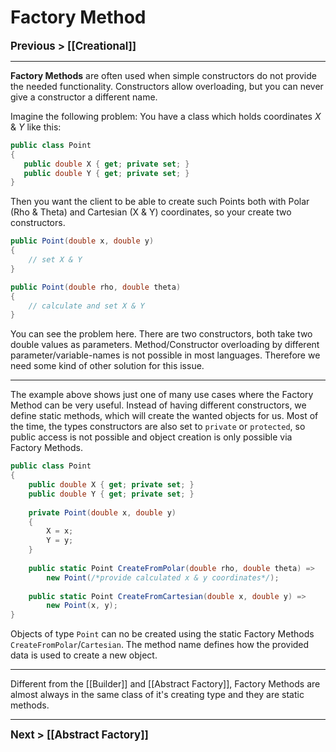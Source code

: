 # Factory Method
**<big>Previous > [[Creational]]</big>**

---

**Factory Methods** are often used when simple constructors do not provide the needed functionality.
Constructors allow overloading, but you can never give a constructor a different name.
 
 Imagine the following problem: You have a class which holds coordinates *X* & *Y* like this:
 
 ```csharp
public class Point
{
	public double X { get; private set; }
	public double Y { get; private set; }
}
```

Then you want the client to be able to create such Points both with Polar (Rho & Theta) and Cartesian (X & Y) coordinates, so your create two constructors.

```csharp
public Point(double x, double y) 
{
	// set X & Y
}

public Point(double rho, double theta)
{
	// calculate and set X & Y
}
```

You can see the problem here. There are two constructors, both take two double values as parameters. Method/Constructor overloading by different parameter/variable-names is not possible in most languages. Therefore we need some kind of other solution for this issue. 

---

The example above shows just one of many use cases where the Factory Method can be very useful. Instead of having different constructors, we define static methods, which will create the wanted objects for us. Most of the time, the types constructors are also set to `private` or `protected`, so public access is not possible and object creation is only possible via Factory Methods.

```csharp
public class Point
{
	public double X { get; private set; }
	public double Y { get; private set; }
	
	private Point(double x, double y)
	{
		X = x;
		Y = y;
	}
	
	public static Point CreateFromPolar(double rho, double theta) =>
		new Point(/*provide calculated x & y coordinates*/);
	
	public static Point CreateFromCartesian(double x, double y) =>
		new Point(x, y);
}
```

Objects of type `Point` can no be created using the static Factory Methods `CreateFromPolar`/`Cartesian`. The method name defines how the provided data is used to create a new object.

--- 

Different from the [[Builder]] and [[Abstract Factory]], Factory Methods are almost always in the same class of it's creating type and they are static methods.

---

**<big>Next > [[Abstract Factory]]</big>**